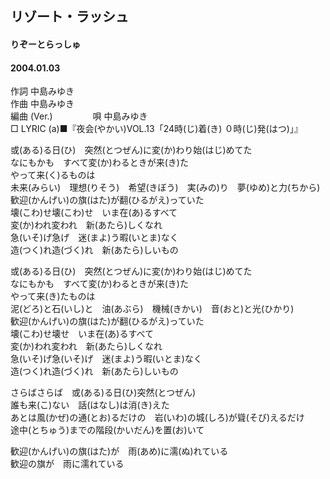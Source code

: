 ## リゾート・ラッシュ
#### りぞーとらっしゅ
#### 2004.01.03


作詞     中島みゆき　　　　　   
作曲      中島みゆき  　　　   
編曲 (Ver.) 　　　　
唄     中島みゆき     
□ LYRIC (a)■『夜会(やかい)VOL.13「24時(じ)着(き) ０時(じ)発(はつ)」』   
   
或(ある)る日(ひ)　突然(とつぜん)に変(か)わり始(はじ)めてた   
なにもかも　すべて変(か)わるときが来(き)た   
やって来(く)るものは   
未来(みらい)　理想(りそう)　希望(きぼう)　実(みの)り　夢(ゆめ)と力(ちから)   
歓迎(かんげい)の旗(はた)が翻(ひるがえ)っていた   
壊(こわ)せ壊(こわ)せ　いま在(あ)るすべて   
変(か)われ変われ　新(あたら)しくなれ   
急(いそ)げ急げ　迷(まよ)う暇(いとま)なく   
造(つく)れ造(づく)れ　新(あたら)しいもの   
   
或(ある)る日(ひ)　突然(とつぜん)に変(か)わり始(はじ)めてた   
なにもかも　すべて変(か)わるときが来(き)た   
やって来(き)たものは   
泥(どろ)と石(いし)と　油(あぶら)　機械(きかい)　音(おと)と光(ひかり)   
歓迎(かんげい)の旗(はた)が翻(ひるがえ)っていた   
壊(こわ)せ壊せ　いま在(あ)るすべて   
変(か)われ変われ　新(あたら)しくなれ   
急(いそ)げ急(いそ)げ　迷(まよ)う暇(いとま)なく   
造(つく)れ造(づく)れ　新(あたら)しいもの   
   
さらばさらば　或(ある)る日(ひ)突然(とつぜん)   
誰も来(こ)ない　話(はなし)は消(き)えた   
あとは風(かぜ)の通(とお)るだけの　岩(いわ)の城(しろ)が聳(そび)えるだけ   
途中(とちゅう)までの階段(かいだん)を置(お)いて   
   
歓迎(かんげい)の旗(はた)が　雨(あめ)に濡(ぬ)れている   
歓迎の旗が　雨に濡れている   